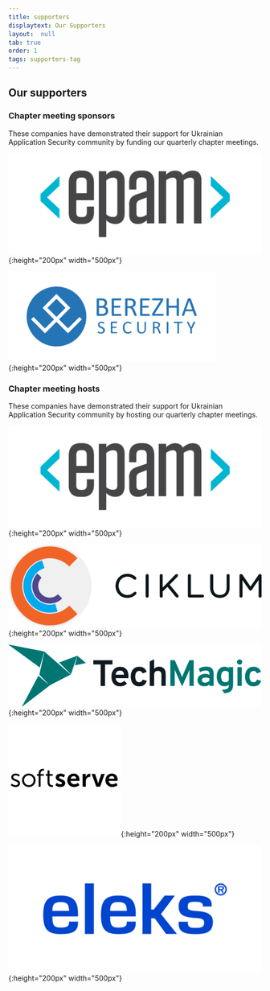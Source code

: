 ```yaml
---
title: supporters
displaytext: Our Supporters
layout:  null
tab: true
order: 1
tags: supporters-tag
---
```


## Our supporters

### Chapter meeting sponsors

These companies have demonstrated their support for Ukrainian
Application Security community by funding our quarterly chapter
meetings.

![EPAM](assets/images/partners/epam.png "EPAM"){:height="200px" width="500px"}

![Berezha Security](assets/images/partners/berezha.png "Berezha Security"){:height="200px" width="500px"}


### Chapter meeting hosts

These companies have demonstrated their support for Ukrainian
Application Security community by hosting our quarterly chapter
meetings.

![EPAM](assets/images/partners/epam.png "EPAM"){:height="200px" width="500px"}

![Ciklum](assets/images/partners/ciklum.png "Ciklum"){:height="200px" width="500px"}

![Techmagic](assets/images/partners/tech-magic.png "Techmagic"){:height="200px" width="500px"}

![SoftServe](assets/images/partners/softserve.jpg "SoftServe"){:height="200px" width="500px"}
 
 ![Eleks](assets/images/partners/eleks.png "Eleks"){:height="200px" width="500px"}

